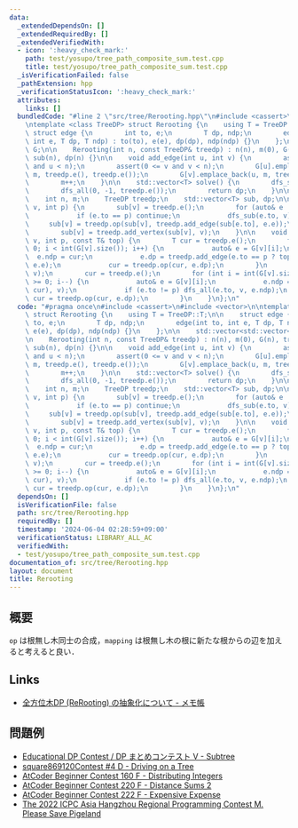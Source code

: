 ```yaml
---
data:
  _extendedDependsOn: []
  _extendedRequiredBy: []
  _extendedVerifiedWith:
  - icon: ':heavy_check_mark:'
    path: test/yosupo/tree_path_composite_sum.test.cpp
    title: test/yosupo/tree_path_composite_sum.test.cpp
  _isVerificationFailed: false
  _pathExtension: hpp
  _verificationStatusIcon: ':heavy_check_mark:'
  attributes:
    links: []
  bundledCode: "#line 2 \"src/tree/Rerooting.hpp\"\n#include <cassert>\n#include <vector>\n\
    \ntemplate <class TreeDP> struct Rerooting {\n    using T = TreeDP::T;\n\n   \
    \ struct edge {\n        int to, e;\n        T dp, ndp;\n        edge(int to,\
    \ int e, T dp, T ndp) : to(to), e(e), dp(dp), ndp(ndp) {}\n    };\n\n    std::vector<std::vector<edge>>\
    \ G;\n\n    Rerooting(int n, const TreeDP& treedp) : n(n), m(0), G(n), treedp(treedp),\
    \ sub(n), dp(n) {}\n\n    void add_edge(int u, int v) {\n        assert(0 <= u\
    \ and u < n);\n        assert(0 <= v and v < n);\n        G[u].emplace_back(v,\
    \ m, treedp.e(), treedp.e());\n        G[v].emplace_back(u, m, treedp.e(), treedp.e());\n\
    \        m++;\n    }\n\n    std::vector<T> solve() {\n        dfs_sub(0, -1);\n\
    \        dfs_all(0, -1, treedp.e());\n        return dp;\n    }\n\n  private:\n\
    \    int n, m;\n    TreeDP treedp;\n    std::vector<T> sub, dp;\n\n    void dfs_sub(int\
    \ v, int p) {\n        sub[v] = treedp.e();\n        for (auto& e : G[v]) {\n\
    \            if (e.to == p) continue;\n            dfs_sub(e.to, v);\n       \
    \     sub[v] = treedp.op(sub[v], treedp.add_edge(sub[e.to], e.e));\n        }\n\
    \        sub[v] = treedp.add_vertex(sub[v], v);\n    }\n\n    void dfs_all(int\
    \ v, int p, const T& top) {\n        T cur = treedp.e();\n        for (int i =\
    \ 0; i < int(G[v].size()); i++) {\n            auto& e = G[v][i];\n          \
    \  e.ndp = cur;\n            e.dp = treedp.add_edge(e.to == p ? top : sub[e.to],\
    \ e.e);\n            cur = treedp.op(cur, e.dp);\n        }\n        dp[v] = treedp.add_vertex(cur,\
    \ v);\n        cur = treedp.e();\n        for (int i = int(G[v].size()) - 1; i\
    \ >= 0; i--) {\n            auto& e = G[v][i];\n            e.ndp = treedp.add_vertex(treedp.op(e.ndp,\
    \ cur), v);\n            if (e.to != p) dfs_all(e.to, v, e.ndp);\n           \
    \ cur = treedp.op(cur, e.dp);\n        }\n    }\n};\n"
  code: "#pragma once\n#include <cassert>\n#include <vector>\n\ntemplate <class TreeDP>\
    \ struct Rerooting {\n    using T = TreeDP::T;\n\n    struct edge {\n        int\
    \ to, e;\n        T dp, ndp;\n        edge(int to, int e, T dp, T ndp) : to(to),\
    \ e(e), dp(dp), ndp(ndp) {}\n    };\n\n    std::vector<std::vector<edge>> G;\n\
    \n    Rerooting(int n, const TreeDP& treedp) : n(n), m(0), G(n), treedp(treedp),\
    \ sub(n), dp(n) {}\n\n    void add_edge(int u, int v) {\n        assert(0 <= u\
    \ and u < n);\n        assert(0 <= v and v < n);\n        G[u].emplace_back(v,\
    \ m, treedp.e(), treedp.e());\n        G[v].emplace_back(u, m, treedp.e(), treedp.e());\n\
    \        m++;\n    }\n\n    std::vector<T> solve() {\n        dfs_sub(0, -1);\n\
    \        dfs_all(0, -1, treedp.e());\n        return dp;\n    }\n\n  private:\n\
    \    int n, m;\n    TreeDP treedp;\n    std::vector<T> sub, dp;\n\n    void dfs_sub(int\
    \ v, int p) {\n        sub[v] = treedp.e();\n        for (auto& e : G[v]) {\n\
    \            if (e.to == p) continue;\n            dfs_sub(e.to, v);\n       \
    \     sub[v] = treedp.op(sub[v], treedp.add_edge(sub[e.to], e.e));\n        }\n\
    \        sub[v] = treedp.add_vertex(sub[v], v);\n    }\n\n    void dfs_all(int\
    \ v, int p, const T& top) {\n        T cur = treedp.e();\n        for (int i =\
    \ 0; i < int(G[v].size()); i++) {\n            auto& e = G[v][i];\n          \
    \  e.ndp = cur;\n            e.dp = treedp.add_edge(e.to == p ? top : sub[e.to],\
    \ e.e);\n            cur = treedp.op(cur, e.dp);\n        }\n        dp[v] = treedp.add_vertex(cur,\
    \ v);\n        cur = treedp.e();\n        for (int i = int(G[v].size()) - 1; i\
    \ >= 0; i--) {\n            auto& e = G[v][i];\n            e.ndp = treedp.add_vertex(treedp.op(e.ndp,\
    \ cur), v);\n            if (e.to != p) dfs_all(e.to, v, e.ndp);\n           \
    \ cur = treedp.op(cur, e.dp);\n        }\n    }\n};\n"
  dependsOn: []
  isVerificationFile: false
  path: src/tree/Rerooting.hpp
  requiredBy: []
  timestamp: '2024-06-04 02:28:59+09:00'
  verificationStatus: LIBRARY_ALL_AC
  verifiedWith:
  - test/yosupo/tree_path_composite_sum.test.cpp
documentation_of: src/tree/Rerooting.hpp
layout: document
title: Rerooting
---
```


## 概要
`op` は根無し木同士の合成，`mapping` は根無し木の根に新たな根からの辺を加えると考えると良い．

## Links
- [全方位木DP (ReRooting) の抽象化について - メモ帳](https://null-mn.hatenablog.com/entry/2020/04/14/124151)

## 問題例
- [Educational DP Contest / DP まとめコンテスト V - Subtree](https://atcoder.jp/contests/dp/tasks/dp_v)
- [square869120Contest #4 D - Driving on a Tree](https://atcoder.jp/contests/s8pc-4/tasks/s8pc_4_d)
- [AtCoder Beginner Contest 160 F - Distributing Integers](https://atcoder.jp/contests/abc160/tasks/abc160_f)
- [AtCoder Beginner Contest 220 F - Distance Sums 2](https://atcoder.jp/contests/abc220/tasks/abc220_f)
- [AtCoder Beginner Contest 222 F - Expensive Expense](https://atcoder.jp/contests/abc222/tasks/abc222_f)
- [The 2022 ICPC Asia Hangzhou Regional Programming Contest M. Please Save Pigeland](https://codeforces.com/gym/104090/problem/M)
<!-- - [](https://yukicoder.me/problems/no/1718) -->
<!-- - [](https://judge.u-aizu.ac.jp/onlinejudge/description.jsp?id=GRL_5_A) -->
<!-- - [](https://judge.u-aizu.ac.jp/onlinejudge/description.jsp?id=GRL_5_B) -->
<!-- - [](https://judge.u-aizu.ac.jp/onlinejudge/description.jsp?id=1595) -->
<!-- - [](https://blog.hamayanhamayan.com/entry/2017/02/09/155738) -->
